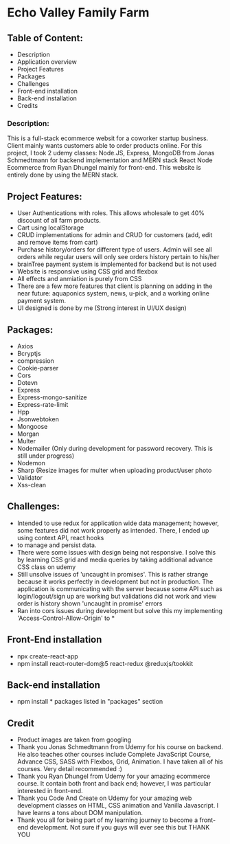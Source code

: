 # Echo Valley Family Farm


## Table of Content:

- Description
- Application overview
- Project Features
- Packages
- Challenges
- Front-end installation
- Back-end installation
- Credits


### Description:
This is a full-stack ecommerce websit for a coworker startup business. Client mainly wants customers able to order products online. For this project, I took 2 udemy classes:
Node.JS, Express, MongoDB from Jonas Schmedtmann for backend implementation and MERN stack React Node Ecommerce from Ryan Dhungel mainly for front-end. This website is
entirely done by using the MERN stack.

## Project Features:
- User Authentications with roles. This allows wholesale to get 40% discount of all farm products.
- Cart using localStorage
- CRUD implementations for admin and CRUD for customers (add, edit and remove items from cart)
- Purchase history/orders for different type of users. Admin will see all orders while regular users will only see orders history pertain to his/her
- brainTree payment system is implemented for backend but is not used
- Website is responsive using CSS grid and flexbox
- All effects and anmiation is purely from CSS
- There are a few more features that client is planning on adding in the near future: aquaponics system, news, u-pick, and a working online payment system.
- UI designed is done by me (Strong interest in UI/UX design)

## Packages:
- Axios
- Bcryptjs
- compression
- Cookie-parser
- Cors
- Dotevn
- Express
- Express-mongo-sanitize
- Express-rate-limit
- Hpp
- Jsonwebtoken
- Mongoose
- Morgan
- Multer
- Nodemailer (Only during development for password recovery. This is still under progress)
- Nodemon
- Sharp (Resize images for multer when uploading product/user photo
- Validator
- Xss-clean


## Challenges:
- Intended to use redux for application wide data management; however, some features did not work properly as intended. There, I ended up using context API, react hooks
- to manage and persist data. 
- There were some issues with design being not responsive. I solve this by learning CSS grid and media queries by taking additional advance CSS class on udemy
- Still unsolve issues of 'uncaught in promises'. This is rather strange because it works perfectly in development but not in production. The application is communicating
with the server because some API such as login/logout/sign up are working but validations did not work and view order is history shown 'uncaught in promise' errors
- Ran into cors issues during development but solve this my implementing 'Access-Control-Allow-Origin' to *

## Front-End installation
 - npx create-react-app <your project name>
 - npm install react-router-dom@5 react-redux @reduxjs/tookkit
  
## Back-end installation
 - npm install * packages listed in "packages" section
  
## Credit
 - Product images are taken from googling
 - Thank you Jonas Schmedtmann from Udemy for his course on backend. He also teaches other courses include Complete JavaScript Course, Advance CSS, SASS with Flexbos, Grid, Animation. I have taken all of his courses. Very detail recommended :)
 - Thank you Ryan Dhungel from Udemy for your amazing ecommerce course. It contain both front and back end; however, I was particular interested in front-end.
 - Thank you Code And Create on Udemy for your amazing web development classes on HTML, CSS animation and Vanilla Javascript. I have learns a tons about DOM manipulation.
 - Thank you all for being part of my learning journey to become a front-end development. Not sure if you guys will ever see this but THANK YOU




